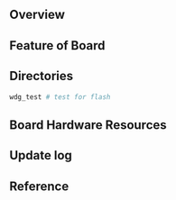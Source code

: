 ## Overview

## Feature of Board

## Directories

```sh
wdg_test # test for flash
```

## Board Hardware Resources

## Update log

## Reference
